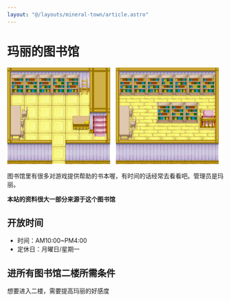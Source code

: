 ```yaml
---
layout: "@/layouts/mineral-town/article.astro"
---
```


# 玛丽的图书馆

![玛丽的图书馆](_玛丽的图书馆.png)

图书馆里有很多对游戏提供帮助的书本喔，有时间的话经常去看看吧。管理员是玛丽。

**本站的资料很大一部分来源于这个图书馆**

## 开放时间

- 时间：AM10:00~PM4:00
- 定休日：月曜日/星期一

## 进所有图书馆二楼所需条件

想要进入二楼，需要提高玛丽的好感度
